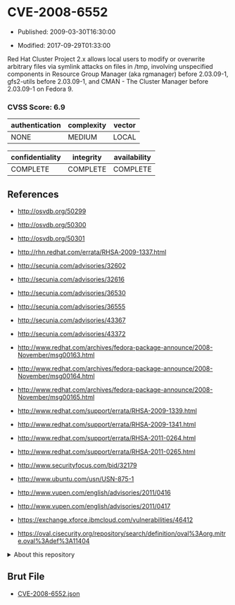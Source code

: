 # CVE-2008-6552

- Published: 2009-03-30T16:30:00

- Modified: 2017-09-29T01:33:00

Red Hat Cluster Project 2.x allows local users to modify or overwrite arbitrary files via symlink attacks on files in /tmp, involving unspecified components in Resource Group Manager (aka rgmanager) before 2.03.09-1, gfs2-utils before 2.03.09-1, and CMAN - The Cluster Manager before 2.03.09-1 on Fedora 9.

### CVSS Score: **6.9**

| authentication | complexity | vector |
| --- | --- | --- |
| NONE | MEDIUM | LOCAL |

| confidentiality | integrity | availability |
| --- | --- | --- |
| COMPLETE | COMPLETE | COMPLETE |

## References

* http://osvdb.org/50299

* http://osvdb.org/50300

* http://osvdb.org/50301

* http://rhn.redhat.com/errata/RHSA-2009-1337.html

* http://secunia.com/advisories/32602

* http://secunia.com/advisories/32616

* http://secunia.com/advisories/36530

* http://secunia.com/advisories/36555

* http://secunia.com/advisories/43367

* http://secunia.com/advisories/43372

* http://www.redhat.com/archives/fedora-package-announce/2008-November/msg00163.html

* http://www.redhat.com/archives/fedora-package-announce/2008-November/msg00164.html

* http://www.redhat.com/archives/fedora-package-announce/2008-November/msg00165.html

* http://www.redhat.com/support/errata/RHSA-2009-1339.html

* http://www.redhat.com/support/errata/RHSA-2009-1341.html

* http://www.redhat.com/support/errata/RHSA-2011-0264.html

* http://www.redhat.com/support/errata/RHSA-2011-0265.html

* http://www.securityfocus.com/bid/32179

* http://www.ubuntu.com/usn/USN-875-1

* http://www.vupen.com/english/advisories/2011/0416

* http://www.vupen.com/english/advisories/2011/0417

* https://exchange.xforce.ibmcloud.com/vulnerabilities/46412

* https://oval.cisecurity.org/repository/search/definition/oval%3Aorg.mitre.oval%3Adef%3A11404

<details>
<summary>About this repository</summary> 

  This repository is part of the project [Live Hack CVE](https://github.com/Live-Hack-CVE). Main website can be found [www.live-hack.org](https://www.live-hack.org) 
  
  Made by [Sn0wAlice](https://github.com/Sn0wAlice) for the people that care about security and need to have a feed of the latest CVEs. Hope you enjoy it, don't forget to star the repo and follow me on [Twitter](https://twitter.com/Sn0wAlice) and [Github](https://github.com/Sn0wAlice). And that is my [personnal website](https://www.alice-snow.me/)

  - [Home Page](https://github.com/Live-Hack-CVE)
  - [Framework](https://github.com/Live-Hack-CVE/cve-framework)
  - [CVE database](https://github.com/Live-Hack-CVE/full_database)
  - [Changelog](https://github.com/Live-Hack-CVE/Changelog)
</details>

## Brut File

* [CVE-2008-6552.json](https://raw.githubusercontent.com/Live-Hack-CVE/full_database/main/cves/2008/CVE-2008-6552.json)

